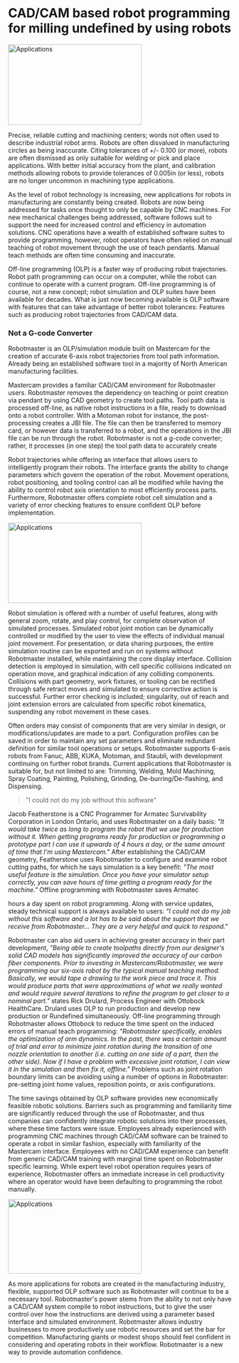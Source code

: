 # CAD/CAM based robot programming for milling undefined by using robots

<img src="/assets/images/success/Cad%20cam%20based%20robot%20programming_files/image001.jpg" class="alignLeft" width=300 height=181 alt="Applications" />

Precise, reliable cutting and machining centers; words not often used to describe industrial robot arms. Robots are often disvalued in manufacturing circles as being inaccurate. Citing tolerances of +/- 0.100 (or more), robots are often dismissed as only suitable for welding or pick and place applications. With better initial accuracy from the plant, and calibration methods allowing robots to provide tolerances of 0.005in (or less), robots are no longer uncommon in machining type applications.

As the level of robot technology is increasing, new applications for robots in manufacturing are constantly being created. Robots are now being addressed for tasks once thought to only be capable by CNC machines. For new mechanical challenges being addressed, software follows suit to support the need for increased control and efficiency in automation solutions. CNC operations have a wealth of established software suites to provide programming, however, robot operators have often relied on manual teaching of robot movement through the use of teach pendants. Manual teach methods are often time consuming and inaccurate.

Off-line programming (OLP) is a faster way of producing robot trajectories. Robot path programming can occur on a computer, while the robot can continue to operate with a current program. Off-line programming is of course, not a new concept; robot simulation and OLP suites have been available for decades. What is just now becoming available is OLP software with features that can take advantage of better robot tolerances: Features such as producing robot trajectories from CAD/CAM data.

### Not a G-code Converter

Robotmaster is an OLP/simulation module built on Mastercam for the creation of accurate 6-axis robot trajectories from tool path information. Already being an established software tool in a majority of North American manufacturing facilities.

Mastercam provides a familiar CAD/CAM environment for Robotmaster users. Robotmaster removes the dependency on teaching or point creation via pendant by using CAD geometry to create tool paths. Tool path data is processed off-line, as native robot instructions in a file, ready to download onto a robot controller. With a Motoman robot for instance, the post-processing creates a JBI file. The file can then be transferred to memory card, or however data is transferred to a robot, and the operations in the JBI file can be run through the robot. Robotmaster is not a g-code converter; rather, it processes (in one step) the tool path data to accurately create

Robot trajectories while offering an interface that allows users to intelligently program their robots. The interface grants the ability to change parameters which govern the operation of the robot. Movement operations, robot positioning, and tooling control can all be modified while having the ability to control robot axis orientation to most efficiently process parts. Furthermore, Robotmaster offers complete robot cell simulation and a variety of error checking features to ensure confident OLP before implementation.

<img src="/assets/images/success/Cad%20cam%20based%20robot%20programming_files/image003.jpg" class="alignLeft" width=300 height=180 alt="Applications" />

Robot simulation is offered with a number of useful features, along with general zoom, rotate, and play control, for complete observation of simulated processes. Simulated robot joint motion can be dynamically controlled or modified by the user to view the effects of individual manual joint movement. For presentation, or data sharing purposes, the entire simulation routine can be exported and run on systems without Robotmaster installed, while maintaining the core display interface. Collision detection is employed in simulation, with cell specific collisions indicated on operation move, and graphical indication of any colliding components. Collisions with part geometry, work fixtures, or tooling can be rectified through safe retract moves and simulated to ensure corrective action is successful. Further error checking is included; singularity, out of reach and joint extension errors are calculated from specific robot kinematics, suspending any robot movement in these cases.

Often orders may consist of components that are very similar in design, or modifications/updates are made to a part. Configuration profiles can be saved in order to maintain any set parameters and eliminate redundant definition for similar tool operations or setups. Robotmaster supports 6-axis robots from Fanuc, ABB, KUKA, Motoman, and Staubli, with development continuing on further robot brands. Current applications that Robotmaster is suitable for, but not limited to are: Trimming, Welding, Mold Machining, Spray Coating, Painting, Polishing, Grinding, De-burring/De-flashing, and Dispensing.

> "I could not do my job without this software"

Jacob Featherstone is a CNC Programmer for Armatec Survivability Corporation in London Ontario, and uses Robotmaster on a daily basis: *"It would take twice as long to program the robot that we use for production without it. When getting programs ready for production or programming a prototype part I can use it upwards of 4 hours a day, or the same amount of time that I'm using Mastercam."* After establishing the CAD/CAM geometry, Featherstone uses Robotmaster to configure and examine robot cutting paths, for which he says simulation is a key benefit: *"The most useful feature is the simulation. Once you have your simulator setup correctly, you can save hours of time getting a program ready for the machine."* Offline programming with Robotmaster saves Armatec

hours a day spent on robot programming. Along with service updates, steady technical support is always available to users: *"I could not do my job without this software and a lot has to be said about the support that we receive from Robotmaster... They are a very helpful and quick to respond."*

Robotmaster can also aid users in achieving greater accuracy in their part development, *"Being able to create toolpaths directly from our designer's solid CAD models has significantly improved the accuracy of our carbon fiber components. Prior to investing in Mastercam/Robotmaster, we were programming our six-axis robot by the typical manual teaching method. Basically, we would tape a drawing to the work piece and trace it. This would produce parts that were approximations of what we really wanted and would require several iterations to refine the program to get closer to a nominal part."* states Rick Drulard, Process Engineer with Ottobock HealthCare. Drulard uses OLP to run production and develop new production or Rundefined simultaneously. Off-line programming through Robotmaster allows Ottobock to reduce the time spent on the induced errors of manual teach programming: *"Robotmaster specifically, enables the optimization of arm dynamics. In the past, there was a certain amount of trial and error to minimize joint rotation during the transition of one nozzle orientation to another (i.e. cutting on one side of a part, then the other side). Now if I have a problem with excessive joint rotation, I can view it in the simulation and then fix it, offline."* Problems such as joint rotation boundary limits can be avoiding using a number of options in Robotmaster: pre-setting joint home values, reposition points, or axis configurations.

The time savings obtained by OLP software provides new economically feasible robotic solutions. Barriers such as programming and familiarity time are significantly reduced through the use of Robotmaster, and thus companies can confidently integrate robotic solutions into their processes, where these time factors were issue. Employees already experienced with programming CNC machines through CAD/CAM software can be trained to operate a robot in similar fashion, especially with familiarity of the Mastercam interface. Employees with no CAD/CAM experience can benefit from generic CAD/CAM training with marginal time spent on Robotmaster specific learning. While expert level robot operation requires years of experience, Robotmaster offers an immediate increase in cell productivity where an operator would have been defaulting to programming the robot manually.

<img src="/assets/images/success/Cad%20cam%20based%20robot%20programming_files/image005.jpg" class="alignLeft" width=300 height=167 alt="Applications" />

As more applications for robots are created in the manufacturing industry, flexible, supported OLP software such as Robotmaster will continue to be a necessary tool. Robotmaster's power stems from the ability to not only have a CAD/CAM system compile to robot instructions, but to give the user control over how the instructions are derived using a parameter based interface and simulated environment. Robotmaster allows industry businesses to more productively use robotic resources and set the bar for competition. Manufacturing giants or modest shops should feel confident in considering and operating robots in their workflow. Robotmaster is a new way to provide automation confidence.